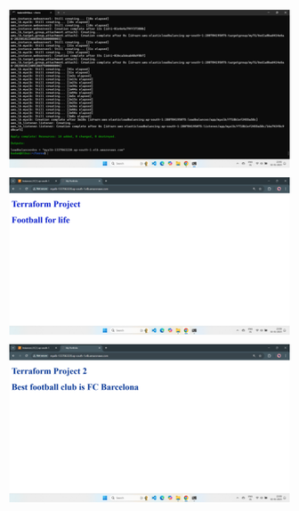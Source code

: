 ![img alt](https://github.com/kadamvignesh/AWS-infra-with-Terraform/blob/main/Screenshot%20(168).png?raw=true)


![img alt](https://github.com/kadamvignesh/AWS-infra-with-Terraform/blob/main/Screenshot%20(173).png?raw=true)



![img alt](https://github.com/kadamvignesh/AWS-infra-with-Terraform/blob/main/Screenshot%20(174).png?raw=true)
